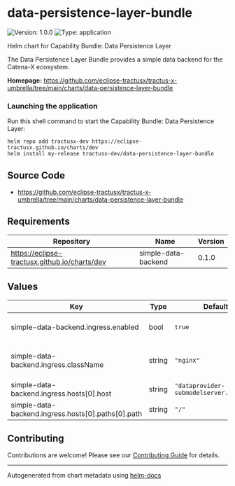 # data-persistence-layer-bundle




![Version: 1.0.0](https://img.shields.io/badge/Version-1.0.0-informational?style=flat-square) ![Type: application](https://img.shields.io/badge/Type-application-informational?style=flat-square) 

Helm chart for Capability Bundle: Data Persistence Layer

The Data Persistence Layer Bundle provides a simple data backend for the Catena-X ecosystem.


**Homepage:** <https://github.com/eclipse-tractusx/tractus-x-umbrella/tree/main/charts/data-persistence-layer-bundle>

### Launching the application

Run this shell command to start the Capability Bundle: Data Persistence Layer:

```shell
helm repo add tractusx-dev https://eclipse-tractusx.github.io/charts/dev
helm install my-release tractusx-dev/data-persistence-layer-bundle
```



## Source Code

* <https://github.com/eclipse-tractusx/tractus-x-umbrella/tree/main/charts/data-persistence-layer-bundle>

## Requirements

| Repository | Name | Version |
|------------|------|---------|
| https://eclipse-tractusx.github.io/charts/dev | simple-data-backend | 0.1.0 |

## Values

| Key | Type | Default | Description |
|-----|------|---------|-------------|
| simple-data-backend.ingress.enabled | bool | `true` | Enable ingress creation |
| simple-data-backend.ingress.className | string | `"nginx"` | Ingress controller class (nginx) |
| simple-data-backend.ingress.hosts[0].host | string | `"dataprovider-submodelserver.tx.test"` | External hostname |
| simple-data-backend.ingress.hosts[0].paths[0].path | string | `"/"` | URL path to expose |


## Contributing

Contributions are welcome! Please see our [Contributing Guide](/CONTRIBUTING.md) for details.

----------------------------------------------
Autogenerated from chart metadata using [helm-docs](https://github.com/norwoodj/helm-docs/)